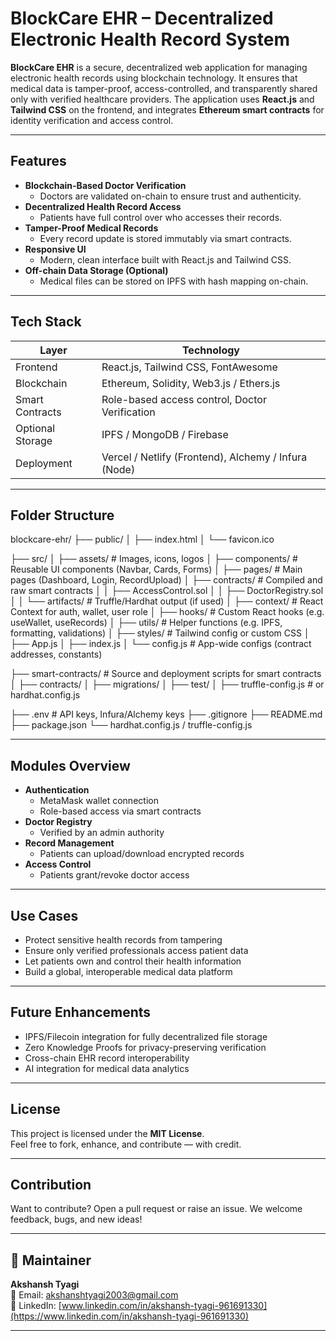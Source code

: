 # BlockCare EHR – Decentralized Electronic Health Record System

**BlockCare EHR** is a secure, decentralized web application for managing electronic health records using blockchain technology. It ensures that medical data is tamper-proof, access-controlled, and transparently shared only with verified healthcare providers. The application uses **React.js** and **Tailwind CSS** on the frontend, and integrates **Ethereum smart contracts** for identity verification and access control.

---

## Features

- **Blockchain-Based Doctor Verification**
  - Doctors are validated on-chain to ensure trust and authenticity.
- **Decentralized Health Record Access**
  - Patients have full control over who accesses their records.
- **Tamper-Proof Medical Records**
  - Every record update is stored immutably via smart contracts.
- **Responsive UI**
  - Modern, clean interface built with React.js and Tailwind CSS.
- **Off-chain Data Storage (Optional)**
  - Medical files can be stored on IPFS with hash mapping on-chain.

---

## Tech Stack

| Layer         | Technology                        |
|---------------|-----------------------------------|
| Frontend      | React.js, Tailwind CSS, FontAwesome |
| Blockchain    | Ethereum, Solidity, Web3.js / Ethers.js |
| Smart Contracts | Role-based access control, Doctor Verification |
| Optional Storage | IPFS / MongoDB / Firebase |
| Deployment    | Vercel / Netlify (Frontend), Alchemy / Infura (Node)

---

## Folder Structure
blockcare-ehr/
├── public/
│   ├── index.html
│   └── favicon.ico

├── src/
│   ├── assets/                  # Images, icons, logos
│   ├── components/              # Reusable UI components (Navbar, Cards, Forms)
│   ├── pages/                   # Main pages (Dashboard, Login, RecordUpload)
│   ├── contracts/               # Compiled and raw smart contracts
│   │   ├── AccessControl.sol
│   │   ├── DoctorRegistry.sol
│   │   └── artifacts/           # Truffle/Hardhat output (if used)
│   ├── context/                 # React Context for auth, wallet, user role
│   ├── hooks/                   # Custom React hooks (e.g. useWallet, useRecords)
│   ├── utils/                   # Helper functions (e.g. IPFS, formatting, validations)
│   ├── styles/                  # Tailwind config or custom CSS
│   ├── App.js
│   ├── index.js
│   └── config.js                # App-wide configs (contract addresses, constants)

├── smart-contracts/            # Source and deployment scripts for smart contracts
│   ├── contracts/
│   ├── migrations/
│   ├── test/
│   ├── truffle-config.js       # or hardhat.config.js

├── .env                        # API keys, Infura/Alchemy keys
├── .gitignore
├── README.md
├── package.json
└── hardhat.config.js / truffle-config.js


---

## Modules Overview

- **Authentication**
  - MetaMask wallet connection
  - Role-based access via smart contracts
- **Doctor Registry**
  - Verified by an admin authority
- **Record Management**
  - Patients can upload/download encrypted records
- **Access Control**
  - Patients grant/revoke doctor access

---

## Use Cases

- Protect sensitive health records from tampering
- Ensure only verified professionals access patient data
- Let patients own and control their health information
- Build a global, interoperable medical data platform

---

## Future Enhancements

- IPFS/Filecoin integration for fully decentralized file storage
- Zero Knowledge Proofs for privacy-preserving verification
- Cross-chain EHR record interoperability
- AI integration for medical data analytics

---

## License

This project is licensed under the **MIT License**.  
Feel free to fork, enhance, and contribute — with credit.

---

## Contribution

Want to contribute? Open a pull request or raise an issue. We welcome feedback, bugs, and new ideas!

---

## 🧠 Maintainer

**Akshansh Tyagi**  
📧 Email: [akshanshtyagi2003@gmail.com](mailto:akshanshtyagi2003@gmail.com)  
🔗 LinkedIn: [www.linkedin.com/in/akshansh-tyagi-961691330](https://www.linkedin.com/in/akshansh-tyagi-961691330)

---




